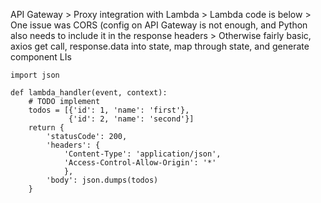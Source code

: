 API Gateway > Proxy integration with Lambda > Lambda code is below > One issue was CORS (config on API Gateway is not enough, and Python also needs to include it in the response headers > Otherwise fairly basic, axios get call, response.data into state, map through state, and generate component LIs

```
import json

def lambda_handler(event, context):
    # TODO implement
    todos = [{'id': 1, 'name': 'first'}, 
             {'id': 2, 'name': 'second'}]
    return {
        'statusCode': 200,
        'headers': {
            'Content-Type': 'application/json',
            'Access-Control-Allow-Origin': '*'
            },
        'body': json.dumps(todos)
    }
```